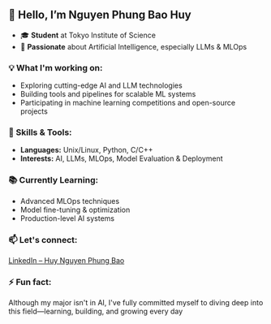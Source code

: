<!--
  README.md for Nguyen Phung Bao Huy’s GitHub Profile
  Crafted with best practices: clear purpose, badges, live stats.
-->

## 👋 Hello, I’m Nguyen Phung Bao Huy
- 🎓 **Student** at Tokyo Institute of Science  
- 🔬 **Passionate** about Artificial Intelligence, especially LLMs & MLOps  

### 💡 What I'm working on:
- Exploring cutting-edge AI and LLM technologies  
- Building tools and pipelines for scalable ML systems  
- Participating in machine learning competitions and open-source projects  

### 🧠 Skills & Tools:
- **Languages:** Unix/Linux, Python, C/C++  
- **Interests:** AI, LLMs, MLOps, Model Evaluation & Deployment  

### 📚 Currently Learning:
- Advanced MLOps techniques  
- Model fine-tuning & optimization  
- Production-level AI systems  

### 📫 Let's connect:  
[LinkedIn – Huy Nguyen Phung Bao](https://www.linkedin.com/in/huy-nguyen-phung-bao-57a768338/)

### ⚡ Fun fact:
Although my major isn't in AI, I've fully committed myself to diving deep into this field—learning, building, and growing every day 


<!---
baohuy11/baohuy11 is a ✨ special ✨ repository because its `README.md` (this file) appears on your GitHub profile.
You can click the Preview link to take a look at your changes.
--->
